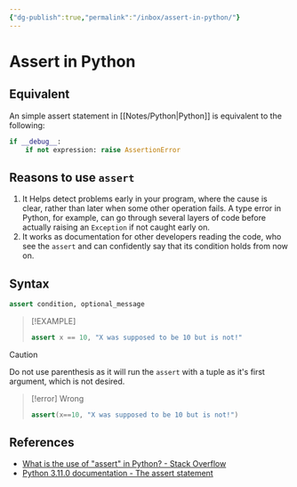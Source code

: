 ```yaml
---
{"dg-publish":true,"permalink":"/inbox/assert-in-python/"}
---
```




# Assert in Python
## Equivalent
An simple assert statement in [[Notes/Python\|Python]] is equivalent to the following:
```python
if __debug__:
    if not expression: raise AssertionError
```
## Reasons to use `assert`
1. It Helps detect problems early in your program, where the cause is clear, rather than later when some other operation fails. A type error in Python, for example, can go through several layers of code before actually raising an `Exception` if not caught early on.
2. It works as documentation for other developers reading the code, who see the `assert` and can confidently say that its condition holds from now on.

## Syntax
```python
assert condition, optional_message
```

> [!EXAMPLE]
> ```python
> assert x == 10, "X was supposed to be 10 but is not!"
> ```

> [!Caution]
> Do not use parenthesis as it will run the `assert` with a tuple as it's first argument, which is not desired.
>> [!error] Wrong
>> ```python
>> assert(x==10, "X was supposed to be 10 but is not!")



## References
- [What is the use of "assert" in Python? - Stack Overflow](https://stackoverflow.com/questions/5142418/what-is-the-use-of-assert-in-python)
- [Python 3.11.0 documentation - The assert statement](https://docs.python.org/3/reference/simple_stmts.html#assert)